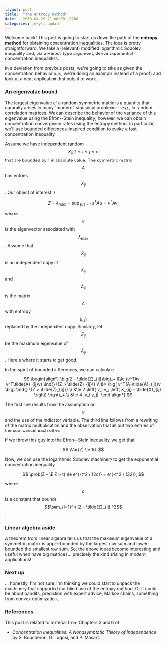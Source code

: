 ```yaml
---
layout: post
title:  "The entropy method"
date:   2018-04-29 21:00:00 -0700
categories: jekyll update
---
```

Welcome back! This post is going to start us down the path of the **entropy method**
for obtaining concentration inequalities. The idea is pretty straightforward. We
take a (relevant) modified logarithmic Sobolev inequality and, via a Herbst-type
argument, derive exponential concentration inequalities.

In a deviation from previous posts, we're going to take as given the concentration
behavior (*i.e.*, we're doing an example instead of a proof) and look at a neat
application that puts it to work.

### An eigenvalue bound

The largest eigenvalue of a random symmetric matrix is a quantity that naturally
arises in many "modern" statistical problems---*e.g.*, in random correlation matrices.
We can describe the behavior of the variance of this eigenvalue using the Efron--Stein
inequality; however, we can obtain concentration convergence rates using the entropy
method. In particular, we'll use bounded differences-inspired condition to evoke
a fast concentration inequality.

Assume we have independent random $$X_{ij}, 1 \le i \le j \le n$$ that are bounded
by 1 in absolute value. The symmetric matrix $$A$$ has entries $$X_{ij}$$. Our
object of interest is

$$
Z = \lambda_{\max} = \sup_{\|u\| = 1} u^T A u = v^T A v,
$$

where $$v$$ is the eigenvector associated with $$\lambda_{\max}$$. Assume that
$$\tilde{X}_{ij}$$ is an independent copy of $$X_{ij}$$ and $$\tilde{A}_{ij}$$
is the matrix $$A$$ with entropy $$(i,j)$$ replaced by the independent copy.
Similarly, let $$\tilde{Z}_{ij}$$ be the maximum eigenvalue of $$\tilde{A}_{ij}$$.
Here's where it starts to get good.

In the spirit of bounded differences, we can calculate

$$
\begin{align*}
\big(Z - \tilde{Z}_{ij}\big)_+ &\le
	(v^TAv - v^T\tilde{A}_{ij}v) \ind{} \{Z > \tilde{Z}_{ij}\} \\
	&= \big( v^T(A-\tilde{A}_{ij})v \big) \ind{} \{Z > \tilde{Z}_{ij}\} \\
	&\le 2 \left( v_i v_j \left( X_{ij} - \tilde{X}_{ij} \right) \right)_+ \\
	&\le 4 |v_i v_j|.
\end{align*}
$$

The first line results from the assumption on $$v$$ and the use of the indicator variable.
The third line follows from a rewriting of the matrix multiplication and the observation
that all but two entries of the sum cancel each other.

If we throw this guy into the Efron--Stein inequality, we get that

$$
\Var(Z) \le 16.
$$

Now, we can use the logarithmic Sobolev machinery to get the exponential
concentration inequality

$$
\prob(Z - \E Z > t) \le e^{-t^2 / (2c)} = e^{-t^2 / (32)},
$$

where $$c$$ is a constant that bounds $$\sum_{i=1}^n (Z - \tilde{Z}_{ij})^2$$.

### Linear algebra aside

A theorem from linear algebra tells us that the maximum eigenvalue of a symmetric
matrix is upper-bounded by the largest row sum and lower-bounded the smallest row
sum. So, the above ideas become interesting and useful when have big matrices...
precisely the kind arising in *modern* applications!

### Next up

... honestly, I'm not sure! I'm thinking we could start to unpack the machinery
that supported our blind use of the entropy method. Or it could be about bandits,
prediction with expert advice, Markov chains, something from convex optimization...


### References

This post is related to material from Chapters 3 and 6 of:

* *Concentration Inequalities: A Nonasymptotic Theory of Independence* by
  S. Boucheron, G. Lugosi, and P. Masart.


[lsi-post]: /jekyll/update/2018/04/07/lsi.html
